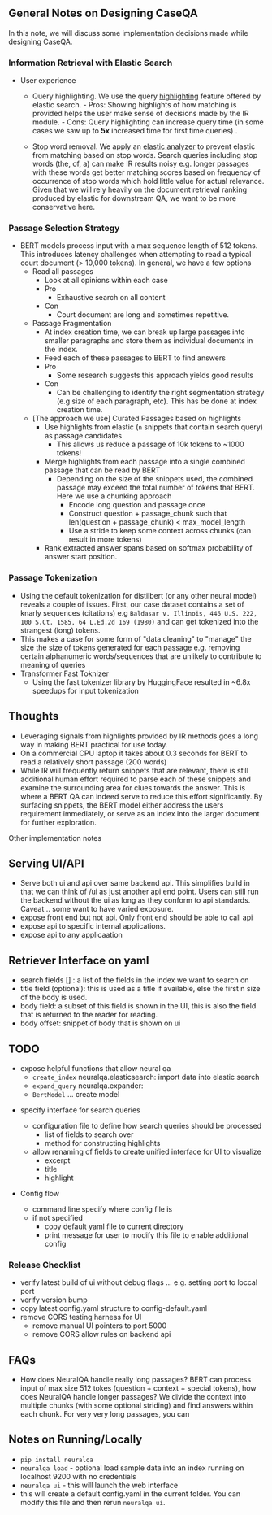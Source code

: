## General Notes on Designing CaseQA

In this note, we will discuss some implementation decisions made while designing CaseQA.

### Information Retrieval with Elastic Search

- User experience

  - Query highlighting.
    We use the query [highlighting](https://www.elastic.co/guide/en/elasticsearch/reference/6.8/search-request-highlighting.html) feature offered by elastic search. - Pros: Showing highlights of how matching is provided helps the user make sense of decisions made by the IR module. - Cons: Query highlighting can increase query time (in some cases we saw up to **5x** increased time for first time queries) .

  - Stop word removal.
    We apply an [elastic analyzer](https://www.elastic.co/guide/en/elasticsearch/reference/current/analysis-stop-analyzer.html) to prevent elastic from matching based on stop words.
    Search queries including stop words (the, of, a) can make IR results noisy e.g. longer passages with these words get better matching scores based on frequency of occurrence of stop words which hold little value for actual relevance. Given that we will rely heavily on the document retrieval ranking produced by elastic for downstream QA, we want to be more conservative here.

### Passage Selection Strategy

- BERT models process input with a max sequence length of 512 tokens. This introduces latency challenges when attempting to read a typical court document (> 10,000 tokens). In general, we have a few options
  - Read all passages
    - Look at all opinions within each case
    - Pro
      - Exhaustive search on all content
    - Con
      - Court document are long and sometimes repetitive.
  - Passage Fragmentation
    - At index creation time, we can break up large passages into smaller paragraphs and store them as individual documents in the index.
    - Feed each of these passages to BERT to find answers
    - Pro
      - Some research suggests this approach yields good results
    - Con
      - Can be challenging to identify the right segmentation strategy (e.g size of each paragraph, etc). This has be done at index creation time.
  - [The approach we use] Curated Passages based on highlights
    - Use highlights from elastic (`n` snippets that contain search query) as passage candidates
      - This allows us reduce a passage of 10k tokens to ~1000 tokens!
    - Merge highlights from each passage into a single combined passage that can be read by BERT
      - Depending on the size of the snippets used, the combined passage may exceed the total number of tokens that BERT. Here we use a chunking approach
        - Encode long question and passage once
        - Construct question + passage_chunk such that len(question + passage_chunk) < max_model_length
        - Use a stride to keep some context across chunks (can result in more tokens)
    - Rank extracted answer spans based on softmax probability of answer start position.

### Passage Tokenization

- Using the default tokenization for distilbert (or any other neural model) reveals a couple of issues. First, our case dataset contains a set of knarly sequences (citations) e.g `Baldasar v. Illinois, 446 U.S. 222, 100 S.Ct. 1585, 64 L.Ed.2d 169 (1980)` and can get tokenized into the strangest (long) tokens.
- This makes a case for some form of "data cleaning" to "manage" the size the size of tokens generated for each passage e.g. removing certain alphanumeric words/sequences that are unlikely to contribute to meaning of queries
- Transformer Fast Toknizer
  - Using the fast tokenizer library by HuggingFace resulted in ~6.8x speedups for input tokenization

## Thoughts

- Leveraging signals from highlights provided by IR methods goes a long way in making BERT practical for use today.
- On a commercial CPU laptop it takes about 0.3 seconds for BERT to read a relatively short passage (200 words)
- While IR will frequently return snippets that are relevant, there is still additional human effort required to parse each of these snippets and examine the surrounding area for clues towards the answer. This is where a BERT QA can indeed serve to reduce this effort significantly. By surfacing snippets, the BERT model either address the users requirement immediately, or serve as an index into the larger document for further exploration.

Other implementation notes

## Serving UI/API

- Serve both ui and api over same backend api. This simplifies build in that we can think of /ui as just another api end point. Users can still run the backend without the ui as long as they conform to api standards.  
  Caveat .. some want to have varied exposure.
- expose front end but not api. Only front end should be able to call api
- expose api to specific internal applications.
- expose api to any applicaation

## Retriever Interface on yaml

- search fields [] : a list of the fields in the index we want to search on
- title field (optional): this is used as a title if available, else the first n size of the body is used.
- body field: a subset of this field is shown in the UI, this is also the field that is returned to the reader for reading.
- body offset: snippet of body that is shown on ui

## TODO

- expose helpful functions that allow neural qa
  - `create_index` neuralqa.elasticsearch: import data into elastic search
  - `expand_query` neuralqa.expander:
  - `BertModel` ... create model

* specify interface for search queries

  - configuration file to define how search queries should be processed
    - list of fields to search over
    - method for constructing highlights
  - allow renaming of fields to create unified interface for UI to visualize
    - excerpt
    - title
    - highlight

* Config flow
  - command line specify where config file is
  - if not specified
    - copy default yaml file to current directory
    - print message for user to modify this file to enable additional config

### Release Checklist

- verify latest build of ui without debug flags ... e.g. setting port to loccal port
- verify version bump
- copy latest config.yaml structure to config-default.yaml
- remove CORS testing harness for UI
  - remove manual UI pointers to port 5000
  - remove CORS allow rules on backend api

## FAQs

- How does NeuralQA handle really long passages? BERT can process input of max size 512 tokes (question + context + special tokens), how does NeuralQA handle longer passages?
  We divide the context into multiple chunks (with some optional striding) and find answers within each chunk. For very very long passages, you can

## Notes on Running/Locally

- `pip install neuralqa`
- `neuralqa load` - optional load sample data into an index running on localhost 9200 with no credentials
- `neuralqa ui` - this will launch the web interface
- this will create a default config.yaml in the current folder. You can modify this file and then rerun `neuralqa ui`.
